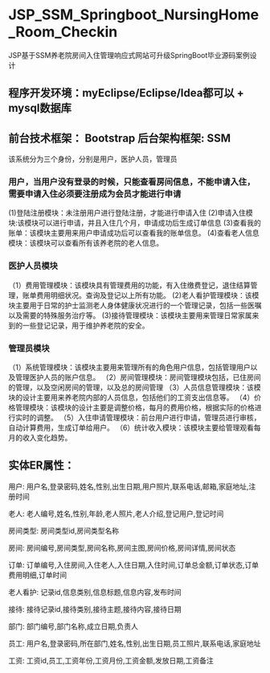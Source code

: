 # JSP_SSM_Springboot_NursingHome_Room_Checkin
JSP基于SSM养老院房间入住管理响应式网站可升级SpringBoot毕业源码案例设计
## 程序开发环境：myEclipse/Eclipse/Idea都可以 + mysql数据库
## 前台技术框架： Bootstrap  后台架构框架: SSM
该系统分为三个身份，分别是用户，医护人员，管理员
### 用户，当用户没有登录的时候，只能查看房间信息，不能申请入住，需要申请入住必须要注册成为会员才能进行申请
(1)登陆注册模块：未注册用户进行登陆注册，才能进行申请入住
(2)申请入住模块:该模块可以进行申请，并且入住几个月，申请成功后生成订单信息
(3)查看我的账单：该模块主要用来用户申请成功后可以查看我的账单信息。
(4)查看老人信息模块：该模块可以查看所有该养老院的老人信息。
### 医护人员模块
（1）费用管理模块：该模块具有管理费用的功能，有入住缴费登记，退住结算管理，账单费用明细状况。查询及登记以上所有功能。
(2)老人看护管理模块：该模块主要用于日常的护士监测老人身体健康状况进行的一个管理记录，包括一些医嘱以及需要的特殊服务治疗等。
(3)接待管理模块：该模块主要用来管理日常家属来到的一些登记记录，用于维护养老院的安全。
### 管理员模块
（1）系统管理模块：该模块主要用来管理所有的角色用户信息，包括管理用户以及管理医护人员的账户信息。
（2）房间管理模块：房间管理模块包括，已住房间的管理，以及空闲房间的管理，以及总的房间管理
（3）人员信息管理模块：该模块的设计主要用来养老院内部的人员信息，包括他们的工资支出信息等。
（4）价格管理模块：该模块的设计主要是调整价格，每月的费用价格，根据实际的价格进行实时的调整。
（5）入住申请管理模块：前台用户进行申请，管理员进行审核，自动计算费用，生成订单给用户。
（6）统计收入模块：该模块主要给管理观看每月的收入变化趋势。
## 实体ER属性：
用户: 用户名,登录密码,姓名,性别,出生日期,用户照片,联系电话,邮箱,家庭地址,注册时间

老人: 老人编号,姓名,性别,年龄,老人照片,老人介绍,登记用户,登记时间

房间类型: 房间类型id,房间类型名称

房间: 房间编号,房间类型,房间名称,房间主图,房间价格,房间详情,房间状态

订单: 订单编号,入住房间,入住老人,入住日期,入住时间,订单总金额,订单状态,订单费用明细,订单时间

老人看护: 记录id,信息类别,信息标题,信息内容,发布时间

接待: 接待记录id,接待类别,接待主题,接待内容,接待日期

部门: 部门编号,部门名称,成立日期,负责人

员工: 用户名,登录密码,所在部门,姓名,性别,出生日期,员工照片,联系电话,家庭地址

工资: 工资id,员工,工资年份,工资月份,工资金额,发放日期,工资备注
